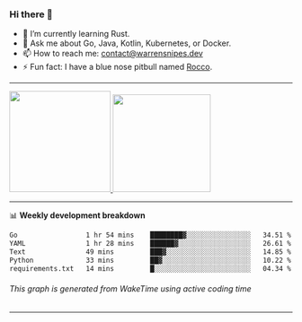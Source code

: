 ### Hi there 👋

- 🌱 I’m currently learning Rust.
- 💬 Ask me about Go, Java, Kotlin, Kubernetes, or Docker.
- 📫 How to reach me: contact@warrensnipes.dev
- ⚡ Fun fact: I have a blue nose pitbull named [Rocco](https://i.imgur.com/iLsSCKu.jpg).

-------


<a href="https://github.com/LockedThread/LockedThread">
  <img height="180em" src="https://github-readme-stats.vercel.app/api?username=LockedThread&theme=transparent&bg_color=00000000&show_icons=true&count_private=true" />
  <img height="174em" src="https://github-readme-stats.vercel.app/api/top-langs?username=LockedThread&theme=transparent&layout=compact&hide_progress=true&bg_color=00000000" />
  </a>

-------

📊 **Weekly development breakdown**
<!--START_SECTION:waka-->

```txt
Go                 1 hr 54 mins    ████████▓░░░░░░░░░░░░░░░░   34.51 %
YAML               1 hr 28 mins    ██████▓░░░░░░░░░░░░░░░░░░   26.61 %
Text               49 mins         ███▓░░░░░░░░░░░░░░░░░░░░░   14.85 %
Python             33 mins         ██▓░░░░░░░░░░░░░░░░░░░░░░   10.22 %
requirements.txt   14 mins         █░░░░░░░░░░░░░░░░░░░░░░░░   04.34 %
```

<!--END_SECTION:waka-->
###### *This graph is generated from WakeTime using active coding time*
-------
